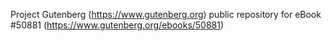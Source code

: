 Project Gutenberg (https://www.gutenberg.org) public repository for eBook #50881 (https://www.gutenberg.org/ebooks/50881)
